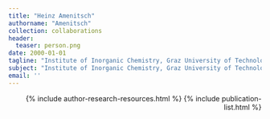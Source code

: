 ```yaml
---
title: "Heinz Amenitsch"
authorname: "Amenitsch"
collection: collaborations
header:
  teaser: person.png
date: 2000-01-01
tagline: "Institute of Inorganic Chemistry, Graz University of Technology, Austria"
subject: "Institute of Inorganic Chemistry, Graz University of Technology, Austria"
email: ''
---
```


<div style="text-align: right"> 

{% include author-research-resources.html %}
{% include publication-list.html %}
